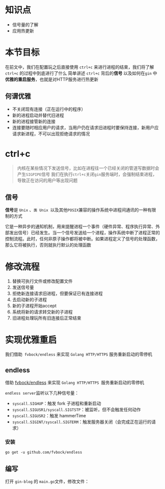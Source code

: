# 知识点
- 信号量的了解
- 应用热更新

# 本节目标
在前文中，我们在配置玩之后直接使用 `ctrl+c` 来进行进程的结束，我们将了解 `ctrl+c` 的过程中到底进行了什么
简单讲述 `ctrl+c` 背后的**信号** 以及如何在`gin` 中**优雅的重启服务**，也就是对HTTP服务进行热更新
## 何谓优雅
- 不关闭现有连接（正在运行中的程序）
- 新的进程启动并替代旧进程
- 新的进程接管新的连接
- 连接要随时相应用户的请求，当用户仍在请求旧进程时要保持连接，新用户应请求新进程，不可以出现拒绝请求的情况



# ctrl+c
>内核在某些情况下发送信号，比如在进程往一个已经关闭的管道写数据时会产生`SIGPIPE`信号
我们在执行`ctrl+c`关闭`gin`服务端时，会强制结束进程，导致正在访问的用户等出现问题

## 信号
**信号**是 `Unix` 、`类 Unix `以及其他` POSIX `兼容的操作系统中进程间通讯的一种有限制的方式

它是一种异步的通知机制，用来提醒进程一个事件（硬件异常、程序执行异常、外部发出信号）已经发生。当一个信号发送给一个进程，操作系统中断了进程正常的控制流程。此时，任何非原子操作都将被中断。如果进程定义了信号的处理函数，那么它将被执行，否则就执行默认的处理函数

# 修改流程
1. 替换可执行文件或修改配置文件
2. 发送信号量
3. 拒绝新连接请求旧进程，但要保证已有连接进程
4. 去启动新的子进程
5. 新的子进程开始accept
6. 系统将新的请求转交新的子进程
7. 旧进程处理玩所有旧连接后正常结束

# 实现优雅重启
我们借助` fvbock/endless` 来实现 `Golang HTTP/HTTPS` 服务重新启动的零停机
## endless
借助 [fvbock/endless](https://github.com/fvbock/endless) 来实现 `Golang HTTP/HTTPS `服务重新启动的零停机

`endless server`监听以下几种信号量：
- `syscall.SIGHUP`：触发 fork 子进程和重新启动
- `syscall.SIGUSR1/syscall.SIGTSTP`：被监听，但不会触发任何动作
- `syscall.SIGUSR2`：触发 hammerTime
- `syscall.SIGINT/syscall.SIGTERM`：触发服务器关闭（会完成正在运行的请求）

### 安装 
```
go get -u github.com/fvbock/endless
```
## 编写
打开 `gin-blog` 的 `main.go`文件，修改文件：